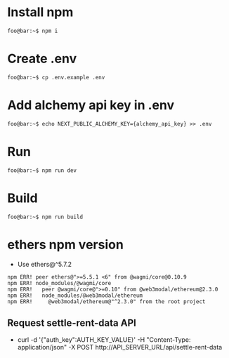 # Install npm

```console
foo@bar:~$ npm i
```

# Create .env

```console
foo@bar:~$ cp .env.example .env
```

# Add alchemy api key in .env

```console
foo@bar:~$ echo NEXT_PUBLIC_ALCHEMY_KEY={alchemy_api_key} >> .env
```

# Run

```console
foo@bar:~$ npm run dev
```

# Build

```console
foo@bar:~$ npm run build
```

# ethers npm version

- Use ethers@^5.7.2

```
npm ERR! peer ethers@">=5.5.1 <6" from @wagmi/core@0.10.9
npm ERR! node_modules/@wagmi/core
npm ERR!   peer @wagmi/core@">=0.10" from @web3modal/ethereum@2.3.0
npm ERR!   node_modules/@web3modal/ethereum
npm ERR!     @web3modal/ethereum@"^2.3.0" from the root project
```

## Request settle-rent-data API

- curl -d '{"auth_key":AUTH_KEY_VALUE}' -H "Content-Type: application/json" -X POST http://API_SERVER_URL/api/settle-rent-data
